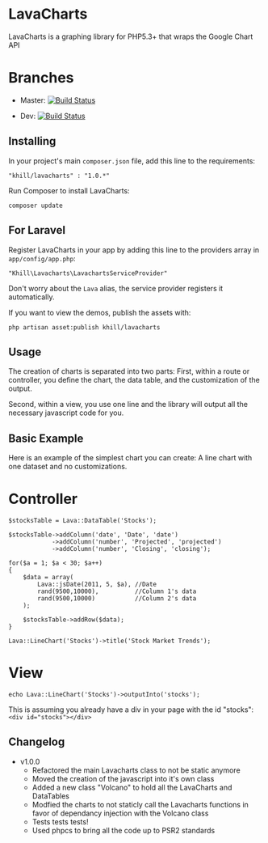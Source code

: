 LavaCharts
==========

LavaCharts is a graphing library for PHP5.3+ that wraps the Google Chart API

Branches
========
 - Master: [![Build Status](https://travis-ci.org/kevinkhill/LavaCharts.png?branch=master)](https://travis-ci.org/kevinkhill/LavaCharts)

 - Dev: [![Build Status](https://travis-ci.org/kevinkhill/LavaCharts.png?branch=dev)](https://travis-ci.org/kevinkhill/LavaCharts)

Installing
----------
In your project's main ```composer.json``` file, add this line to the requirements:

  ```
  "khill/lavacharts" : "1.0.*"
  ```

Run Composer to install LavaCharts:

  ```
  composer update
  ```

For Laravel
-----------
Register LavaCharts in your app by adding this line to the providers array in ```app/config/app.php```:

  ```
  "Khill\Lavacharts\LavachartsServiceProvider"
  ```

  Don't worry about the ```Lava``` alias, the service provider registers it automatically.

If you want to view the demos, publish the assets with:

  ```
  php artisan asset:publish khill/lavacharts
  ```

Usage
-----
The creation of charts is separated into two parts:
First, within a route or controller, you define the chart, the data table, and the customization of the output.

Second, within a view, you use one line and the library will output all the necessary javascript code for you.

Basic Example
-------------
Here is an example of the simplest chart you can create: A line chart with one dataset and no customizations.

Controller
==========
  ```
  $stocksTable = Lava::DataTable('Stocks');

  $stocksTable->addColumn('date', 'Date', 'date')
              ->addColumn('number', 'Projected', 'projected')
              ->addColumn('number', 'Closing', 'closing');

  for($a = 1; $a < 30; $a++)
  {
      $data = array(
          Lava::jsDate(2011, 5, $a), //Date
          rand(9500,10000),          //Column 1's data
          rand(9500,10000)           //Column 2's data
      );

      $stocksTable->addRow($data);
  }

  Lava::LineChart('Stocks')->title('Stock Market Trends');
  ```

View
====
  ```
  echo Lava::LineChart('Stocks')->outputInto('stocks');
  ```

This is assuming you already have a div in your page with the id "stocks":
```<div id="stocks"></div>```

Changelog
---------
 - v1.0.0
   - Refactored the main Lavacharts class to not be static anymore
   - Moved the creation of the javascript into it's own class
   - Added a new class "Volcano" to hold all the LavaCharts and DataTables
   - Modfied the charts to not staticly call the Lavacharts functions in favor
     of dependancy injection with the Volcano class
   - Tests tests tests!
   - Used phpcs to bring all the code up to PSR2 standards
